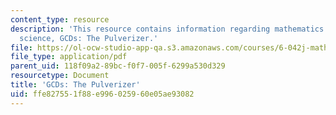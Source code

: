 ```yaml
---
content_type: resource
description: 'This resource contains information regarding mathematics for computer
  science, GCDs: The Pulverizer.'
file: https://ol-ocw-studio-app-qa.s3.amazonaws.com/courses/6-042j-mathematics-for-computer-science-spring-2015/ffe827551f88e996025960e05ae93082_MIT6_042JS15_Pulverizer.pdf
file_type: application/pdf
parent_uid: 118f09a2-89bc-f0f7-005f-6299a530d329
resourcetype: Document
title: 'GCDs: The Pulverizer'
uid: ffe82755-1f88-e996-0259-60e05ae93082
---
```


